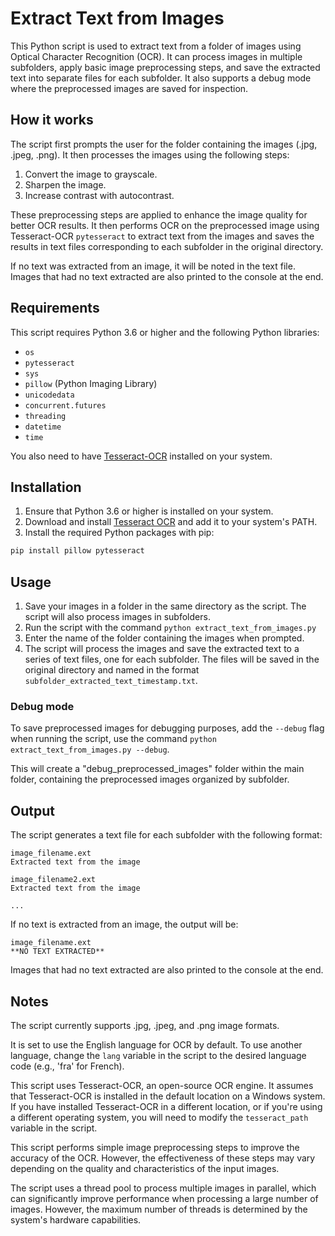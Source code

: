 # Extract Text from Images

This Python script is used to extract text from a folder of images using Optical Character Recognition (OCR). It can process images in multiple subfolders, apply basic image preprocessing steps, and save the extracted text into separate files for each subfolder. It also supports a debug mode where the preprocessed images are saved for inspection.

## How it works

The script first prompts the user for the folder containing the images (.jpg, .jpeg, .png). It then processes the images using the following steps:

1. Convert the image to grayscale.
2. Sharpen the image.
3. Increase contrast with autocontrast.

These preprocessing steps are applied to enhance the image quality for better OCR results. It then performs OCR on the preprocessed image using Tesseract-OCR `pytesseract` to extract text from the images and saves the results in text files corresponding to each subfolder in the original directory.

If no text was extracted from an image, it will be noted in the text file. Images that had no text extracted are also printed to the console at the end.

## Requirements

This script requires Python 3.6 or higher and the following Python libraries:

- `os`
- `pytesseract`
- `sys`
- `pillow` (Python Imaging Library)
- `unicodedata`
- `concurrent.futures`
- `threading`
- `datetime`
- `time`

You also need to have [Tesseract-OCR](https://github.com/tesseract-ocr/tesseract) installed on your system.

## Installation

1. Ensure that Python 3.6 or higher is installed on your system.
2. Download and install [Tesseract OCR](https://github.com/tesseract-ocr/tesseract) and add it to your system's PATH.
3. Install the required Python packages with pip:

```bash
pip install pillow pytesseract
```

## Usage

1. Save your images in a folder in the same directory as the script. The script will also process images in subfolders.
2. Run the script with the command `python extract_text_from_images.py`
3. Enter the name of the folder containing the images when prompted.
4. The script will process the images and save the extracted text to a series of text files, one for each subfolder. The files will be saved in the original directory and named in the format `subfolder_extracted_text_timestamp.txt`.

### Debug mode

To save preprocessed images for debugging purposes, add the `--debug` flag when running the script, use the command `python extract_text_from_images.py --debug`.

This will create a "debug_preprocessed_images" folder within the main folder, containing the preprocessed images organized by subfolder.

## Output

The script generates a text file for each subfolder with the following format:

```
image_filename.ext
Extracted text from the image

image_filename2.ext
Extracted text from the image

...
```

If no text is extracted from an image, the output will be:

```
image_filename.ext
**NO TEXT EXTRACTED**
```

Images that had no text extracted are also printed to the console at the end.

## Notes

The script currently supports .jpg, .jpeg, and .png image formats.

It is set to use the English language for OCR by default. To use another language, change the `lang` variable in the script to the desired language code (e.g., 'fra' for French).

This script uses Tesseract-OCR, an open-source OCR engine. It assumes that Tesseract-OCR is installed in the default location on a Windows system. If you have installed Tesseract-OCR in a different location, or if you're using a different operating system, you will need to modify the `tesseract_path` variable in the script.

This script performs simple image preprocessing steps to improve the accuracy of the OCR. However, the effectiveness of these steps may vary depending on the quality and characteristics of the input images.

The script uses a thread pool to process multiple images in parallel, which can significantly improve performance when processing a large number of images. However, the maximum number of threads is determined by the system's hardware capabilities.
